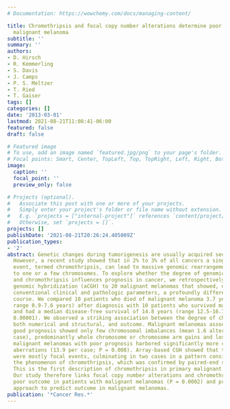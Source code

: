 ```yaml
---
# Documentation: https://wowchemy.com/docs/managing-content/

title: Chromothripsis and focal copy number alterations determine poor outcome in
  malignant melanoma
subtitle: ''
summary: ''
authors:
- D. Hirsch
- R. Kemmerling
- S. Davis
- J. Camps
- P. S. Meltzer
- T. Ried
- T. Gaiser
tags: []
categories: []
date: '2013-03-01'
lastmod: 2021-08-21T11:08:41-06:00
featured: false
draft: false

# Featured image
# To use, add an image named `featured.jpg/png` to your page's folder.
# Focal points: Smart, Center, TopLeft, Top, TopRight, Left, Right, BottomLeft, Bottom, BottomRight.
image:
  caption: ''
  focal_point: ''
  preview_only: false

# Projects (optional).
#   Associate this post with one or more of your projects.
#   Simply enter your project's folder or file name without extension.
#   E.g. `projects = ["internal-project"]` references `content/project/deep-learning/index.md`.
#   Otherwise, set `projects = []`.
projects: []
publishDate: '2021-08-21T20:26:24.405009Z'
publication_types:
- '2'
abstract: Genetic changes during tumorigenesis are usually acquired sequentially.
  However, a recent study showed that in 2% to 3% of all cancers a single catastrophic
  event, termed chromothripsis, can lead to massive genomic rearrangements confined
  to one or a few chromosomes. To explore whether the degree of genomic instability
  and chromothripsis influences prognosis in cancer, we retrospectively applied array-comparative
  genomic hybridization (aCGH) to 20 malignant melanomas that showed, despite comparable
  conventional clinical and pathologic parameters, a profoundly different clinical
  course. We compared 10 patients who died of malignant melanoma 3.7 years (median,
  range 0.9-7.6 years) after diagnosis with 10 patients who survived malignant melanoma
  and had a median disease-free survival of 14.8 years (range 12.5-16.7 years; P =
  0.00001). We observed a striking association between the degree of chromosomal instability,
  both numerical and structural, and outcome. Malignant melanomas associated with
  good prognosis showed only few chromosomal imbalances (mean 1.6 alterations per
  case), predominantly whole chromosome or chromosome arm gains and losses, whereas
  malignant melanomas with poor prognosis harbored significantly more chromosomal
  aberrations (13.9 per case; P = 0.008). Array-based CGH showed that these aberrations
  were mostly focal events, culminating in two cases in a pattern consistent with
  the phenomenon of chromothripsis, which was confirmed by paired-end sequencing.
  This is the first description of chromothripsis in primary malignant melanomas.
  Our study therefore links focal copy number alterations and chromothripsis with
  poor outcome in patients with malignant melanomas (P = 0.0002) and provides a genetic
  approach to predict outcome in malignant melanomas.
publication: '*Cancer Res.*'
---
```

